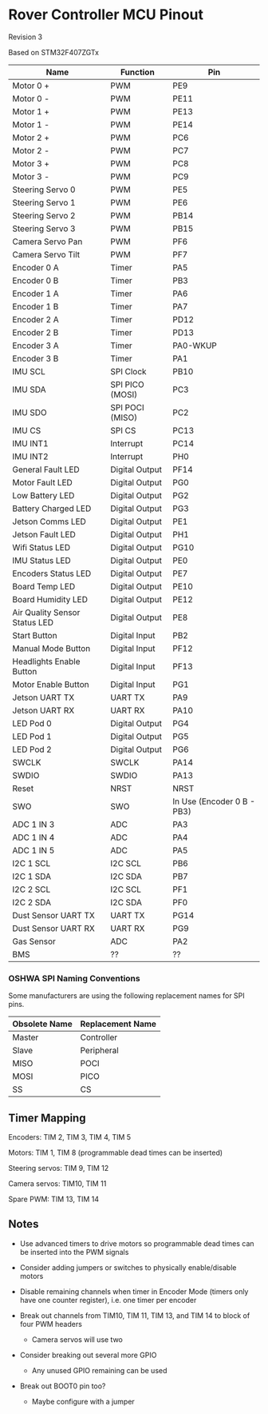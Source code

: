 # Rover Controller MCU Pinout

Revision 3

Based on STM32F407ZGTx

| Name                          | Function        | Pin                        |
| ----------------------------- | --------------- | -------------------------- |
| Motor 0 +                     | PWM             | PE9                        |
| Motor 0 -                     | PWM             | PE11                       |
| Motor 1 +                     | PWM             | PE13                       |
| Motor 1 -                     | PWM             | PE14                       |
| Motor 2 +                     | PWM             | PC6                        |
| Motor 2 -                     | PWM             | PC7                        |
| Motor 3 +                     | PWM             | PC8                        |
| Motor 3 -                     | PWM             | PC9                        |
| Steering Servo 0              | PWM             | PE5                        |
| Steering Servo 1              | PWM             | PE6                        |
| Steering Servo 2              | PWM             | PB14                       |
| Steering Servo 3              | PWM             | PB15                       |
| Camera Servo Pan              | PWM             | PF6                        |
| Camera Servo Tilt             | PWM             | PF7                        |
| Encoder 0 A                   | Timer           | PA5                        |
| Encoder 0 B                   | Timer           | PB3                        |
| Encoder 1 A                   | Timer           | PA6                        |
| Encoder 1 B                   | Timer           | PA7                        |
| Encoder 2 A                   | Timer           | PD12                       |
| Encoder 2 B                   | Timer           | PD13                       |
| Encoder 3 A                   | Timer           | PA0-WKUP                   |
| Encoder 3 B                   | Timer           | PA1                        |
| IMU SCL                       | SPI Clock       | PB10                       |
| IMU SDA                       | SPI PICO (MOSI) | PC3                        |
| IMU SDO                       | SPI POCI (MISO) | PC2                        |
| IMU CS                        | SPI CS          | PC13                       |
| IMU INT1                      | Interrupt       | PC14                       |
| IMU INT2                      | Interrupt       | PH0                        |
| General Fault LED             | Digital Output  | PF14                       |
| Motor Fault LED               | Digital Output  | PG0                        |
| Low Battery LED               | Digital Output  | PG2                        |
| Battery Charged LED           | Digital Output  | PG3                        |
| Jetson Comms LED              | Digital Output  | PE1                        |
| Jetson Fault LED              | Digital Output  | PH1                        |
| Wifi Status LED               | Digital Output  | PG10                       |
| IMU Status LED                | Digital Output  | PE0                        |
| Encoders Status LED           | Digital Output  | PE7                        |
| Board Temp LED                | Digital Output  | PE10                       |
| Board Humidity LED            | Digital Output  | PE12                       |
| Air Quality Sensor Status LED | Digital Output  | PE8                        |
| Start Button                  | Digital Input   | PB2                        |
| Manual Mode Button            | Digital Input   | PF12                       |
| Headlights Enable Button      | Digital Input   | PF13                       |
| Motor Enable Button           | Digital Input   | PG1                        |
| Jetson UART TX                | UART TX         | PA9                        |
| Jetson UART RX                | UART RX         | PA10                       |
| LED Pod 0                     | Digital Output  | PG4                        |
| LED Pod 1                     | Digital Output  | PG5                        |
| LED Pod 2                     | Digital Output  | PG6                        |
| SWCLK                         | SWCLK           | PA14                       |
| SWDIO                         | SWDIO           | PA13                       |
| Reset                         | NRST            | NRST                       |
| SWO                           | SWO             | In Use (Encoder 0 B - PB3) |
| ADC 1 IN 3                    | ADC             | PA3                        |
| ADC 1 IN 4                    | ADC             | PA4                        |
| ADC 1 IN 5                    | ADC             | PA5                        |
| I2C 1 SCL                     | I2C SCL         | PB6                        |
| I2C 1 SDA                     | I2C SDA         | PB7                        |
| I2C 2 SCL                     | I2C SCL         | PF1                        |
| I2C 2 SDA                     | I2C SDA         | PF0                        |
| Dust Sensor UART TX           | UART TX         | PG14                       |
| Dust Sensor UART RX           | UART RX         | PG9                        |
| Gas Sensor                    | ADC             | PA2                        |
| BMS                           | ??              | ??                         |

### OSHWA SPI Naming Conventions

Some manufacturers are using the following replacement names for SPI pins.

| Obsolete Name | Replacement Name |
| ------------- | ---------------- |
| Master        | Controller       |
| Slave         | Peripheral       |
| MISO          | POCI             |
| MOSI          | PICO             |
| SS            | CS               |

## Timer Mapping

Encoders: TIM 2, TIM 3, TIM 4, TIM 5

Motors: TIM 1, TIM 8 (programmable dead times can be inserted)

Steering servos: TIM 9, TIM 12

Camera servos: TIM10, TIM 11

Spare PWM: TIM 13, TIM 14

## Notes

- Use advanced timers to drive motors so programmable dead times can be inserted into the PWM signals

- Consider adding jumpers or switches to physically enable/disable motors

- Disable remaining channels when timer in Encoder Mode (timers only have one counter register), i.e. one timer per encoder

- Break out channels from TIM10, TIM 11, TIM 13, and TIM 14 to block of four PWM headers
  
  - Camera servos will use two

- Consider breaking out several more GPIO
  
  - Any unused GPIO remaining can be used

- Break out BOOT0 pin too?
  
  - Maybe configure with a jumper
